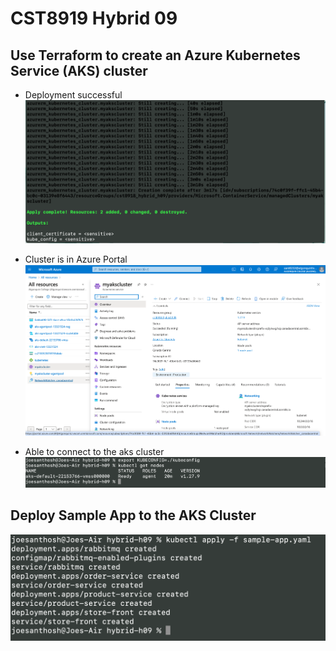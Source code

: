 # CST8919 Hybrid 09

## Use Terraform to create an Azure Kubernetes Service (AKS) cluster
- Deployment successful
![plot](./screenshots/aks_deployment-terraform-success.png)

- Cluster is in Azure Portal
![plot](./screenshots/azure-portal-aks.png)

- Able to connect to the aks cluster
![plot](./screenshots/kubectl-get-nodes.png)

## Deploy Sample App to the AKS Cluster
![plot](./screenshots/kubectl_apply_sample-app.png)